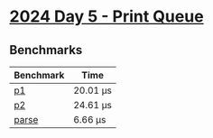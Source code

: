 # [2024 Day 5 - Print Queue](https://adventofcode.com/2024/day/5)

## Benchmarks

<!-- BEGIN benches -->
| Benchmark                | Time      |
| ------------------------ | --------- |
| [p1](./src/lib.rs#L24)   | 20.01 µs |
| [p2](./src/lib.rs#L56)   | 24.61 µs |
| [parse](./src/lib.rs#L8) | 6.66 µs  |
<!-- END benches -->
<!-- BEGIN other_benches -->

<!-- END other_benches -->